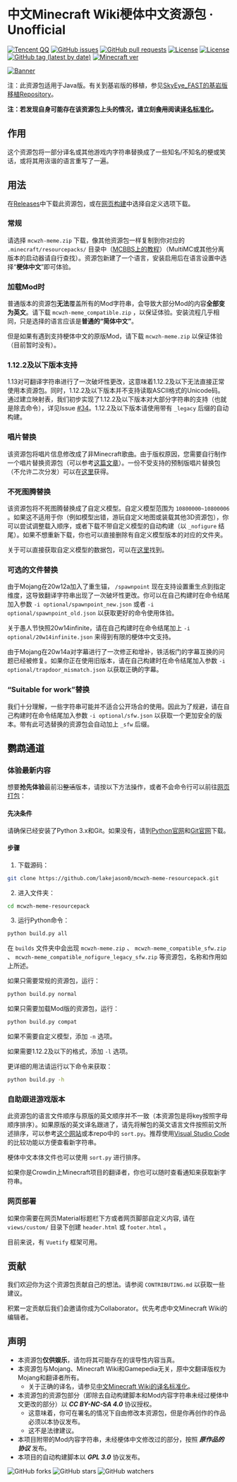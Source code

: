 # 中文Minecraft Wiki梗体中文资源包 · Unofficial

[![Tencent QQ](https://img.shields.io/static/v1?label=QQ&message=657876815&color=eb1923&style=flat-square&logo=tencent%20qq)](https://jq.qq.com/?_wv=1027&k=5tqdTeR)    [![GitHub issues](https://img.shields.io/github/issues/lakejason0/mcwzh-meme-resourcepack?logo=github&style=flat-square)](https://github.com/lakejason0/mcwzh-meme-resourcepack/issues)    [![GitHub pull requests](https://img.shields.io/github/issues-pr/lakejason0/mcwzh-meme-resourcepack?logo=github&style=flat-square)](https://github.com/lakejason0/mcwzh-meme-resourcepack/pulls)    [![License](https://img.shields.io/static/v1?label=License&message=CC%20BY-NC-SA%204.0&color=db2331&style=flat-square&logo=creative%20commons)](https://creativecommons.org/licenses/by-nc-sa/4.0/)    [![License](https://img.shields.io/static/v1?label=License+for+script&message=GPL+v3.0&color=db2331&style=flat-square&logo=gpl)](https://www.gnu.org/licenses/)    [![GitHub tag (latest by date)](https://img.shields.io/github/v/tag/lakejason0/mcwzh-meme-resourcepack?label=latest%20version&style=flat-square)](https://github.com/lakejason0/mcwzh-meme-resourcepack/releases)    [![Minecraft ver](https://img.shields.io/static/v1?label=Minecraft%20version&message=1.12.2-1.16pre2&color=db2331&style=flat-square&logo=)](https://minecraft.net)

[![Banner](https://github.com/lakejason0/mcwzh-meme-resourcepack/blob/master/materials/zh_meme_banner.png?raw=true)](https://www.mcbbs.net/thread-1004643-1-1.html)

注：此资源包适用于Java版。有关到基岩版的移植，参见[SkyEye_FAST的基岩版移植Repository](https://github.com/SkyEye-FAST/mcwzh-meme-resourcepack-bedrock)。

**注：若发现自身可能存在该资源包上头的情况，请立刻~~食用~~阅读[译名标准化](https://minecraft-zh.gamepedia.com/Minecraft_Wiki:译名标准化)。**

## 作用

这个资源包将一部分译名或其他游戏内字符串替换成了一些知名/不知名的梗或笑话，或将其用诙谐的语言重写了一遍。

## 用法

在[Releases](https://github.com/lakejason0/mcwzh-meme-resourcepack/releases)中下载此资源包，或在[网页构建](https://download.powerdia.nl)中选择自定义选项下载。

### 常规

请选择 `mcwzh-meme.zip` 下载，像其他资源包一样复制到你对应的 `.minecraft/resourcepacks/` 目录中（[MCBBS上的教程](https://www.mcbbs.net/thread-880869-1-1.html)）（MultiMC或其他分离版本的启动器请自行查找）。资源包新建了一个语言，安装启用后在语言设置中选择“**梗体中文**”即可体验。

### 加载Mod时

普通版本的资源包**无法**覆盖所有的Mod字符串，会导致大部分Mod的内容**全部变为英文**。请下载 `mcwzh-meme_compatible.zip` ，以保证体验。安装流程几乎相同，只是选择的语言应该是**普通的“简体中文”**。

但是如果有遇到支持梗体中文的原版Mod，请下载 `mcwzh-meme.zip` 以保证体验（目前暂时没有）。

### 1.12.2及以下版本支持

1.13对可翻译字符串进行了一次破坏性更改，这意味着1.12.2及以下无法直接正常使用本资源包。同时，1.12.2及以下版本并不支持读取ASCII格式的Unicode码。通过建立映射表，我们初步实现了1.12.2及以下版本对大部分字符串的支持（也就是除去命令），详见Issue [#34](https://github.com/lakejason0/mcwzh-meme-resourcepack/issues/34)。1.12.2及以下版本请使用带有 `_legacy` 后缀的自动构建。

### 唱片替换

该资源包将唱片信息修改成了非Minecraft歌曲。由于版权原因，您需要自行制作一个唱片替换资源包（可以参考[这篇文章](https://www.planetminecraft.com/blog/how-to-change-music-discs-to-any-song---easy/)）。一份不受支持的预制版唱片替换包（不允许二次分发）可以在[这里](https://files.lakejason0.ml/images/3/34/%E5%94%B1%E7%89%87%E6%9B%BF%E6%8D%A2.zip)获得。

### 不死图腾替换

该资源包将不死图腾替换成了自定义模型。自定义模型范围为 `10800000~10800006` 。如果这不适用于你（例如模型出错，游玩自定义地图或装载其他3D资源包），你可以尝试调整载入顺序，或者下载不带自定义模型的自动构建（以 `_nofigure` 结尾）。如果不想重新下载，你也可以直接删除有自定义模型版本的对应的文件夹。

关于可以直接获取自定义模型的数据包，可以在[这里](https://files.lakejason0.ml/images/e/e5/Figure.zip)找到。

### 可选的文件替换

由于Mojang在20w12a加入了重生锚， `/spawnpoint` 现在支持设置重生点到指定维度，这导致翻译字符串出现了一次破坏性更改。你可以在自己构建时在命令结尾加入参数 `-i optional/spawnpoint_new.json` 或者 `-i optional/spawnpoint_old.json` 以获取更好的命令使用体验。

关于愚人节快照20w14infinite，请在自己构建时在命令结尾加上 `-i optional/20w14infinite.json` 来得到有限的梗体中文支持。

由于Mojang在20w14a对字幕进行了一次修正和增补，铁活板门的字幕互换的问题已经被修复。如果你正在使用旧版本，请在自己构建时在命令结尾加入参数 `-i optional/trapdoor_mismatch.json` 以获取正确的字幕。

### “Suitable for work”替换

我们十分理解，一些字符串可能并不适合公开场合的使用。因此为了规避，请在自己构建时在命令结尾加入参数 `-i optional/sfw.json` 以获取一个更加安全的版本。带有此可选替换的资源包会自动加上 `_sfw` 后缀。

## 鹦鹉通道

### 体验最新内容

想要**抢先体验**最前沿~~整活~~版本，请按以下方法操作，或者不会命令行可以前往[网页打包](https://download.powerdia.nl)：

#### 先决条件

请确保已经安装了Python 3.x和Git。如果没有，请到[Python官网](https://www.python.org)和[Git官网](https://www.git-scm.com)下载。

#### 步骤

1. 下载源码：

``` bash
git clone https://github.com/lakejason0/mcwzh-meme-resourcepack.git
```

2. 进入文件夹：

``` bash
cd mcwzh-meme-resourcepack
```

3. 运行Python命令：

``` bash
python build.py all
```

在 `builds` 文件夹中会出现 `mcwzh-meme.zip` 、 `mcwzh-meme_compatible_sfw.zip` 、 `mcwzh-meme_compatible_nofigure_legacy_sfw.zip` 等资源包，名称和作用如上所述。

如果只需要常规的资源包，运行：

``` bash
python build.py normal
```

如果只需要加载Mod版的资源包，运行：

``` bash
python build.py compat
```

如果不需要自定义模型，添加 `-n` 选项。

如果需要1.12.2及以下的格式，添加 `-l` 选项。

更详细的用法请运行以下命令来获取：

``` bash
python build.py -h
```

### 自助跟进游戏版本

此资源包的语言文件顺序与原版的英文顺序并不一致（本资源包是将key按照字母顺序排序）。如果原版的英文译名跟进了，请先将解包的英文语言文件按照前文所述排序，可以参考[这个网站](https://tool.funsmall.cn/jsonsort/)或本repo中的 `sort.py`。推荐使用[Visual Studio Code](https://github.com/microsoft/vscode)的比较功能以方便查看新字符串。

梗体中文本体文件也可以使用 `sort.py` 进行排序。

如果你是Crowdin上Minecraft项目的翻译者，你也可以随时查看通知来获取新字符串。

### 网页部署

如果你需要在网页Material标题栏下方或者网页脚部自定义内容, 请在 `views/custom/` 目录下创建 `header.html` 或 `footer.html` 。

目前来说，有 `Vuetify` 框架可用。

## 贡献

我们欢迎你为这个资源包贡献自己的想法。请参阅 `CONTRIBUTING.md` 以获取一些建议。

积累一定贡献后我们会邀请你成为Collaborator。优先考虑中文Minecraft Wiki的编辑者。

## 声明

* 本资源包**仅供娱乐**，请勿将其可能存在的误导性内容当真。
* 本资源包与Mojang、Minecraft Wiki和Gamepedia无关，原中文翻译版权为Mojang和翻译者所有。
  * 关于正确的译名，请参见[中文Minecraft Wiki的译名标准化](https://minecraft-zh.gamepedia.com/Minecraft_Wiki:译名标准化)。
* 本资源包的资源包部分（即除去自动构建脚本和Mod内容字符串未经过梗体中文更改的部分）以 ***CC BY-NC-SA 4.0*** 协议授权。
  * 这意味着，你可在署名的情况下自由修改本资源包，但是你再创作的作品必须以本协议发布。
  * 这不是法律建议。
* 本项目附带的Mod内容字符串，未经梗体中文修改过的部分，按照 ***原作品的协议*** 发布。
* 本项目的自动构建脚本以 ***GPL 3.0*** 协议发布。

![GitHub forks](https://img.shields.io/github/forks/lakejason0/mcwzh-meme-resourcepack?style=social)    ![GitHub stars](https://img.shields.io/github/stars/lakejason0/mcwzh-meme-resourcepack?style=social)    ![GitHub watchers](https://img.shields.io/github/watchers/lakejason0/mcwzh-meme-resourcepack?style=social)

